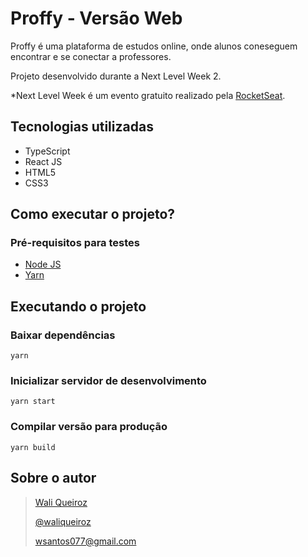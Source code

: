 # Proffy - Versão Web

Proffy é uma plataforma de estudos online, onde alunos coneseguem encontrar e se conectar a professores.

Projeto desenvolvido durante a Next Level Week 2.

*Next Level Week é um evento gratuito realizado pela [RocketSeat](https://rocketseat.com.br/).

## Tecnologias utilizadas
  - TypeScript
  - React JS
  - HTML5
  - CSS3

## Como executar o projeto?

### Pré-requisitos para testes

* [Node JS](https://nodejs.org/en/)
* [Yarn](https://yarnpkg.com/)

## Executando o projeto

### Baixar dependências
```
yarn
```

### Inicializar servidor de desenvolvimento
```
yarn start
```

### Compilar versão para produção
```
yarn build
```

## Sobre o autor
> [Wali Queiroz](https://www.linkedin.com/in/waliqueiroz/)
> 
> [@waliqueiroz](https://github.com/waliqueiroz)
> 
> [wsantos077@gmail.com](mailto:wsantos077@gmail.com)
